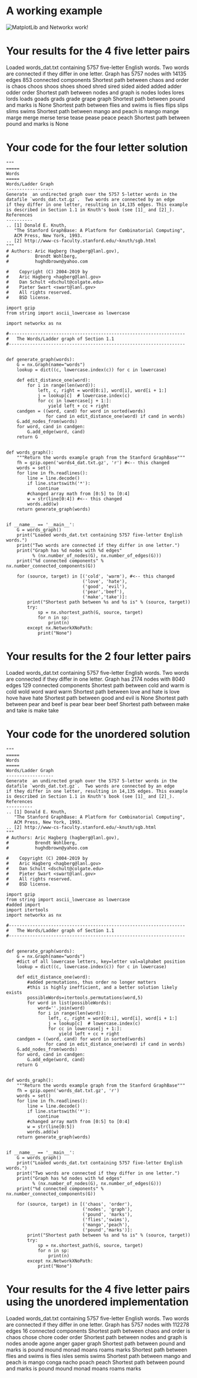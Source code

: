 
# A working example 
![MatplotLib and Networkx work! ](exampleLab6.png)


# Your results for the 4 five letter pairs
Loaded words_dat.txt containing 5757 five-letter English words.
Two words are connected if they differ in one letter.
Graph has 5757 nodes with 14135 edges
853 connected components
Shortest path between chaos and order is
chaos
choos
shoos
shoes
shoed
shred
sired
sided
aided
added
adder
odder
order
Shortest path between nodes and graph is
nodes
lodes
lores
lords
loads
goads
grads
grade
grape
graph
Shortest path between pound and marks is
None
Shortest path between flies and swims is
flies
flips
slips
slims
swims
Shortest path between mango and peach is
mango
mange
marge
merge
merse
terse
tease
pease
peace
peach
Shortest path between pound and marks is
None

# Your code for the four letter solution
~~~
"""
=====
Words
=====
Words/Ladder Graph
------------------
Generate  an undirected graph over the 5757 5-letter words in the
datafile `words_dat.txt.gz`.  Two words are connected by an edge
if they differ in one letter, resulting in 14,135 edges. This example
is described in Section 1.1 in Knuth's book (see [1]_ and [2]_).
References
----------
.. [1] Donald E. Knuth,
   "The Stanford GraphBase: A Platform for Combinatorial Computing",
   ACM Press, New York, 1993.
.. [2] http://www-cs-faculty.stanford.edu/~knuth/sgb.html
"""
# Authors: Aric Hagberg (hagberg@lanl.gov),
#          Brendt Wohlberg,
#          hughdbrown@yahoo.com

#    Copyright (C) 2004-2019 by
#    Aric Hagberg <hagberg@lanl.gov>
#    Dan Schult <dschult@colgate.edu>
#    Pieter Swart <swart@lanl.gov>
#    All rights reserved.
#    BSD license.

import gzip
from string import ascii_lowercase as lowercase

import networkx as nx

#-------------------------------------------------------------------
#   The Words/Ladder graph of Section 1.1
#-------------------------------------------------------------------


def generate_graph(words):
    G = nx.Graph(name="words")
    lookup = dict((c, lowercase.index(c)) for c in lowercase)

    def edit_distance_one(word):
        for i in range(len(word)):
            left, c, right = word[0:i], word[i], word[i + 1:]
            j = lookup[c]  # lowercase.index(c)
            for cc in lowercase[j + 1:]:
                yield left + cc + right
    candgen = ((word, cand) for word in sorted(words)
               for cand in edit_distance_one(word) if cand in words)
    G.add_nodes_from(words)
    for word, cand in candgen:
        G.add_edge(word, cand)
    return G


def words_graph():
    """Return the words example graph from the Stanford GraphBase"""
    fh = gzip.open('words4_dat.txt.gz', 'r') #<-- this changed 
    words = set()
    for line in fh.readlines():
        line = line.decode()
        if line.startswith('*'):
            continue
        #changed array math from [0:5] to [0:4]
        w = str(line[0:4]) #<-- this changed 
        words.add(w)
    return generate_graph(words)


if __name__ == '__main__':
    G = words_graph()
    print("Loaded words_dat.txt containing 5757 five-letter English words.")
    print("Two words are connected if they differ in one letter.")
    print("Graph has %d nodes with %d edges"
          % (nx.number_of_nodes(G), nx.number_of_edges(G)))
    print("%d connected components" % nx.number_connected_components(G))

    for (source, target) in [('cold', 'warm'), #<-- this changed
                             ('love', 'hate'),
                             ('good', 'evil'),
                             ('pear','beef'),
                             ('make','take')]:
        print("Shortest path between %s and %s is" % (source, target))
        try:
            sp = nx.shortest_path(G, source, target)
            for n in sp:
                print(n)
        except nx.NetworkXNoPath:
            print("None")
~~~
# Your results for the 2 four letter pairs
Loaded words_dat.txt containing 5757 five-letter English words.
Two words are connected if they differ in one letter.
Graph has 2174 nodes with 8040 edges
129 connected components
Shortest path between cold and warm is
cold
wold
word
ward
warm
Shortest path between love and hate is
love
hove
have
hate
Shortest path between good and evil is
None
Shortest path between pear and beef is
pear
bear
beer
beef
Shortest path between make and take is
make
take

# Your code for the unordered solution
~~~
"""
=====
Words
=====
Words/Ladder Graph
------------------
Generate  an undirected graph over the 5757 5-letter words in the
datafile `words_dat.txt.gz`.  Two words are connected by an edge
if they differ in one letter, resulting in 14,135 edges. This example
is described in Section 1.1 in Knuth's book (see [1]_ and [2]_).
References
----------
.. [1] Donald E. Knuth,
   "The Stanford GraphBase: A Platform for Combinatorial Computing",
   ACM Press, New York, 1993.
.. [2] http://www-cs-faculty.stanford.edu/~knuth/sgb.html
"""
# Authors: Aric Hagberg (hagberg@lanl.gov),
#          Brendt Wohlberg,
#          hughdbrown@yahoo.com

#    Copyright (C) 2004-2019 by
#    Aric Hagberg <hagberg@lanl.gov>
#    Dan Schult <dschult@colgate.edu>
#    Pieter Swart <swart@lanl.gov>
#    All rights reserved.
#    BSD license.

import gzip
from string import ascii_lowercase as lowercase
#added import
import itertools
import networkx as nx

#-------------------------------------------------------------------
#   The Words/Ladder graph of Section 1.1
#-------------------------------------------------------------------


def generate_graph(words):
    G = nx.Graph(name="words")
    #dict of all lowercase letters, key=letter val=alphabet position
    lookup = dict((c, lowercase.index(c)) for c in lowercase)

    def edit_distance_one(word):
        #added permutations, thus order no longer matters
        #this is highly inefficient, and a better solution likely exists
        possibleWords=itertools.permutations(word,5)
        for word in list(possibleWords):
            word=''.join(word)
            for i in range(len(word)):
                left, c, right = word[0:i], word[i], word[i + 1:]
                j = lookup[c]  # lowercase.index(c)
                for cc in lowercase[j + 1:]:
                    yield left + cc + right
    candgen = ((word, cand) for word in sorted(words)
               for cand in edit_distance_one(word) if cand in words)
    G.add_nodes_from(words)
    for word, cand in candgen:
        G.add_edge(word, cand)
    return G


def words_graph():
    """Return the words example graph from the Stanford GraphBase"""
    fh = gzip.open('words_dat.txt.gz', 'r')
    words = set()
    for line in fh.readlines():
        line = line.decode()
        if line.startswith('*'):
            continue
        #changed array math from [0:5] to [0:4]
        w = str(line[0:5])
        words.add(w)
    return generate_graph(words)


if __name__ == '__main__':
    G = words_graph()
    print("Loaded words_dat.txt containing 5757 five-letter English words.")
    print("Two words are connected if they differ in one letter.")
    print("Graph has %d nodes with %d edges"
          % (nx.number_of_nodes(G), nx.number_of_edges(G)))
    print("%d connected components" % nx.number_connected_components(G))

    for (source, target) in [('chaos', 'order'),
                             ('nodes', 'graph'),
                             ('pound', 'marks'),
                             ('flies','swims'),
                             ('mango','peach'),
                             ('pound','marks')]:
        print("Shortest path between %s and %s is" % (source, target))
        try:
            sp = nx.shortest_path(G, source, target)
            for n in sp:
                print(n)
        except nx.NetworkXNoPath:
            print("None")
~~~
# Your results for the 4 five letter pairs using the unordered implementation
Loaded words_dat.txt containing 5757 five-letter English words.
Two words are connected if they differ in one letter.
Graph has 5757 nodes with 112278 edges
16 connected components
Shortest path between chaos and order is
chaos
chose
chore
coder
order
Shortest path between nodes and graph is
nodes
anode
agone
anger
gaper
graph
Shortest path between pound and marks is
pound
mound
monad
moans
roams
marks
Shortest path between flies and swims is
flies
isles
semis
swims
Shortest path between mango and peach is
mango
conga
nacho
poach
peach
Shortest path between pound and marks is
pound
mound
monad
moans
roams
marks
